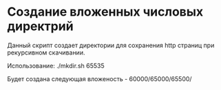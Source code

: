 # Создание вложенных числовых директрий

Данный скрипт создает директории для сохранения http страниц при рекурсивном скачивании.

Использование: ./mkdir.sh 65535

Будет создана следующая вложеность - 60000/65000/65500/